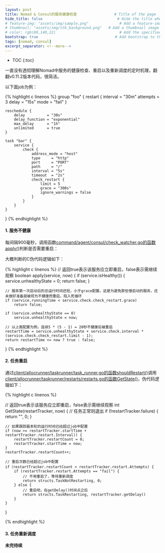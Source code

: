 ```yaml
---
layout: post
title: Nomad & Consul的服务健康检查                 # Title of the page
hide_title: false                                  # Hide the title when displaying the post, but shown in lists of posts
# feature-img: "assets/img/sample.png"              # Add a feature-image to the post
# thumbnail: "assets/img/stb_background.png"   # Add a thumbnail image on blog view
# color: rgb(80,140,22)                             # Add the specified color as feature image, and change link colors in post
bootstrap: true                                   # Add bootstrap to the page
tags: [nomad, consul]
excerpt_separator: <!--more-->
---
```


<!--more-->
* TOC
{:toc}

一直没有透彻理解Nomad中服务的健康检查、重启以及重新调度的定时机理，翻翻v0.11.2版本代码，很简洁。

以下面job为例：

{% highlight c linenos %}
group "foo" {
    restart {
        interval = "30m"
        attempts = 3
        delay    = "15s"
        mode     = "fail"
    }
    
    reschedule {
        delay          = "30s"
        delay_function = "exponential"
        max_delay      = "1h"
        unlimited      = true
    }

    task "bar" {
        service {
            check {
                address_mode = "host"
                type     = "http"
                port     = "PORT"
                path     = "/"
                interval = "5s"
                timeout  = "2s"
                check_restart {
                    limit = 5
                    grace = "300s"
                    ignore_warnings = false
                }
            }
        }
    }
}
{% endhighlight %}

#### 1. 服务不健康

每间隔900毫秒，调用函数[command/agent/consul/check_watcher.go的函数apply()](https://github.com/hashicorp/nomad/blob/v0.11.2/command/agent/consul/check_watcher.go#L80)判断是否需要重启：

大概判断的C伪代码逻辑如下：

{% highlight c linenos %}
// 返回true表示该服务应立即重启，false表示需继续观察
boolean apply(service, now)
{
    if (service.isHealthy()) {
        service.unhealthyState = 0;
        return false;
    }

    // 服务第一次启动后的总运行时间还短，小于grace配置。这是为避免那些慢启动的服务，还未做好准备就被视为不健康而重启，陷入死循环
    if (service.runningTime < service.check.check_restart.grace)
        return false;

    if (service.unhealthyState == 0)
        service.unhealthyState = now;

    // 以上面配置为例，连续5 * (5 - 1) = 20秒不健康后被重启
    restartTime = service.unhealthyState + service.check.interval * (service.check.check_restart.limit - 1);
    return restartTime <= now ? true : false;
}
{% endhighlight %}

#### 2. 任务重启

通过[client/allocrunner/taskrunner/task_runner.go的函数shouldRestart()](https://github.com/hashicorp/nomad/blob/v0.11.2/client/allocrunner/taskrunner/task_runner.go#L689)调用[client/allocrunner/taskrunner/restarts/restarts.go的函数GetState()](https://github.com/hashicorp/nomad/blob/v0.11.2/client/allocrunner/taskrunner/restarts/restarts.go#L133)，伪代码逻辑如下：

{% highlight c linenos %}

// 返回true表示该服务应立即重启，false表示需继续观察
int GetState(restartTracker, now)
{
    // 任务正常则退出
    if (!restartTracker.failure) {
        return "", 0;
    }

    // 如果跟踪器本轮的运行时间已经超过job中配置
    if (now >= restartTracker.startTime + restartTracker.restart.Interval)) {
        restartTracker.restartCount = 0;
        restartTracker.startTime = now;
    }
    restartTracker.restartCount++;

    // 重启次数已经超过job中配置
    if（restartTracker.restartCount > restartTracker.restart.Attempts) {
        if (restartTracker.restart.Attempts == "fail") {
            // 不用重启了，等待重新调度
            return structs.TaskNotRestarting, 0;
        } else {
            // 重启吧，在getDelay()时间点之后
            return structs.TaskRestarting, restartTracker.getDelay()
        }        
    }
}

{% endhighlight %}

#### 3. 任务重新调度

**未完待续**